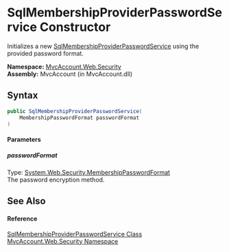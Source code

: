 SqlMembershipProviderPasswordService Constructor
================================================
Initializes a new [SqlMembershipProviderPasswordService][1] using the provided password format.

**Namespace:** [MvcAccount.Web.Security][2]  
**Assembly:** MvcAccount (in MvcAccount.dll)

Syntax
------

```csharp
public SqlMembershipProviderPasswordService(
	MembershipPasswordFormat passwordFormat
)
```

#### Parameters

##### *passwordFormat*
Type: [System.Web.Security.MembershipPasswordFormat][3]  
The password encryption method.


See Also
--------

#### Reference
[SqlMembershipProviderPasswordService Class][1]  
[MvcAccount.Web.Security Namespace][2]  

[1]: README.md
[2]: ../README.md
[3]: http://msdn.microsoft.com/en-us/library/fx3ae0xh